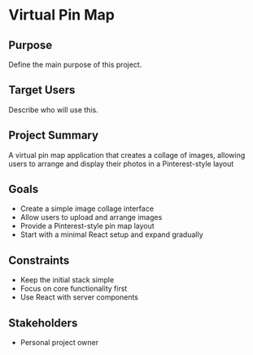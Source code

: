 # Virtual Pin Map

## Purpose

Define the main purpose of this project.

## Target Users

Describe who will use this.


## Project Summary

A virtual pin map application that creates a collage of images, allowing users to arrange and display their photos in a Pinterest-style layout



## Goals

- Create a simple image collage interface
- Allow users to upload and arrange images
- Provide a Pinterest-style pin map layout
- Start with a minimal React setup and expand gradually



## Constraints

- Keep the initial stack simple
- Focus on core functionality first
- Use React with server components



## Stakeholders

- Personal project owner

